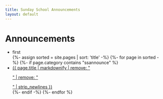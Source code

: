 ```yaml
---
title: Sunday School Announcements
layout: default
---
```



# Announcements



<ul class="category-list">
  <li> first</li>
  {%- assign sorted = site.pages | sort: 'title' -%}
  {%- for page in sorted -%}
  {%- if page.category contains "ssannounce" %}
  <li id="{{page.path  | remove_first: ".html" }}"><a href="{{ page.url }}">{{ page.title | markdownify | remove: "<p>" | remove: "</p>" | strip_newlines }}</a></li>
  {%- endif -%}
  {%- endfor %}
</ul>


